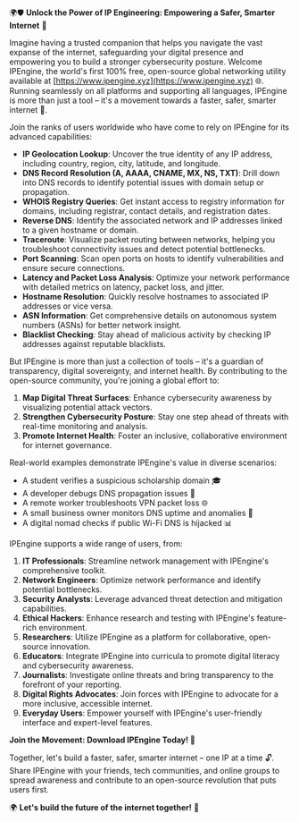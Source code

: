 🌍🛡️ **Unlock the Power of IP Engineering: Empowering a Safer, Smarter Internet** 🚀

Imagine having a trusted companion that helps you navigate the vast expanse of the internet, safeguarding your digital presence and empowering you to build a stronger cybersecurity posture. Welcome IPEngine, the world's first 100% free, open-source global networking utility available at [https://www.ipengine.xyz](https://www.ipengine.xyz) 🌐. Running seamlessly on all platforms and supporting all languages, IPEngine is more than just a tool – it's a movement towards a faster, safer, smarter internet 📡.

Join the ranks of users worldwide who have come to rely on IPEngine for its advanced capabilities:

*   **IP Geolocation Lookup**: Uncover the true identity of any IP address, including country, region, city, latitude, and longitude.
*   **DNS Record Resolution (A, AAAA, CNAME, MX, NS, TXT)**: Drill down into DNS records to identify potential issues with domain setup or propagation.
*   **WHOIS Registry Queries**: Get instant access to registry information for domains, including registrar, contact details, and registration dates.
*   **Reverse DNS**: Identify the associated network and IP addresses linked to a given hostname or domain.
*   **Traceroute**: Visualize packet routing between networks, helping you troubleshoot connectivity issues and detect potential bottlenecks.
*   **Port Scanning**: Scan open ports on hosts to identify vulnerabilities and ensure secure connections.
*   **Latency and Packet Loss Analysis**: Optimize your network performance with detailed metrics on latency, packet loss, and jitter.
*   **Hostname Resolution**: Quickly resolve hostnames to associated IP addresses or vice versa.
*   **ASN Information**: Get comprehensive details on autonomous system numbers (ASNs) for better network insight.
*   **Blacklist Checking**: Stay ahead of malicious activity by checking IP addresses against reputable blacklists.

But IPEngine is more than just a collection of tools – it's a guardian of transparency, digital sovereignty, and internet health. By contributing to the open-source community, you're joining a global effort to:

1.  **Map Digital Threat Surfaces**: Enhance cybersecurity awareness by visualizing potential attack vectors.
2.  **Strengthen Cybersecurity Posture**: Stay one step ahead of threats with real-time monitoring and analysis.
3.  **Promote Internet Health**: Foster an inclusive, collaborative environment for internet governance.

Real-world examples demonstrate IPEngine's value in diverse scenarios:

*   A student verifies a suspicious scholarship domain 🎓
*   A developer debugs DNS propagation issues 🔧
*   A remote worker troubleshoots VPN packet loss 🌐
*   A small business owner monitors DNS uptime and anomalies 💼
*   A digital nomad checks if public Wi-Fi DNS is hijacked 📊

IPEngine supports a wide range of users, from:

1.  **IT Professionals**: Streamline network management with IPEngine's comprehensive toolkit.
2.  **Network Engineers**: Optimize network performance and identify potential bottlenecks.
3.  **Security Analysts**: Leverage advanced threat detection and mitigation capabilities.
4.  **Ethical Hackers**: Enhance research and testing with IPEngine's feature-rich environment.
5.  **Researchers**: Utilize IPEngine as a platform for collaborative, open-source innovation.
6.  **Educators**: Integrate IPEngine into curricula to promote digital literacy and cybersecurity awareness.
7.  **Journalists**: Investigate online threats and bring transparency to the forefront of your reporting.
8.  **Digital Rights Advocates**: Join forces with IPEngine to advocate for a more inclusive, accessible internet.
9.  **Everyday Users**: Empower yourself with IPEngine's user-friendly interface and expert-level features.

**Join the Movement: Download IPEngine Today! 🚀**

Together, let's build a faster, safer, smarter internet – one IP at a time 🔓. Share IPEngine with your friends, tech communities, and online groups to spread awareness and contribute to an open-source revolution that puts users first.

🌍 **Let's build the future of the internet together!** 🚀
